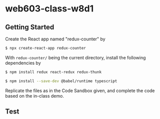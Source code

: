 # web603-class-w8d1

## Getting Started

Create the React app named "redux-counter" by
```bash
$ npx create-react-app redux-counter
```

With `redux-counter/` being the current directory, install the following dependencies by
```bash
$ npm install redux react-redux redux-thunk

$ npm install --save-dev @babel/runtime typescript
```


Replicate the files as in the Code Sandbox given, and complete the code based on the in-class demo.

## Test
